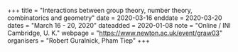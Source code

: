+++
title = "Interactions between group theory, number theory, combinatorics and geometry"
date = 2020-03-16
enddate = 2020-03-20
dates = "March 16 - 20, 2020"
dateadded = 2020-01-08
note = "Online / INI Cambridge, U. K."
webpage = "https://www.newton.ac.uk/event/graw03"
organisers = "Robert Guralnick, Pham Tiep"
+++
